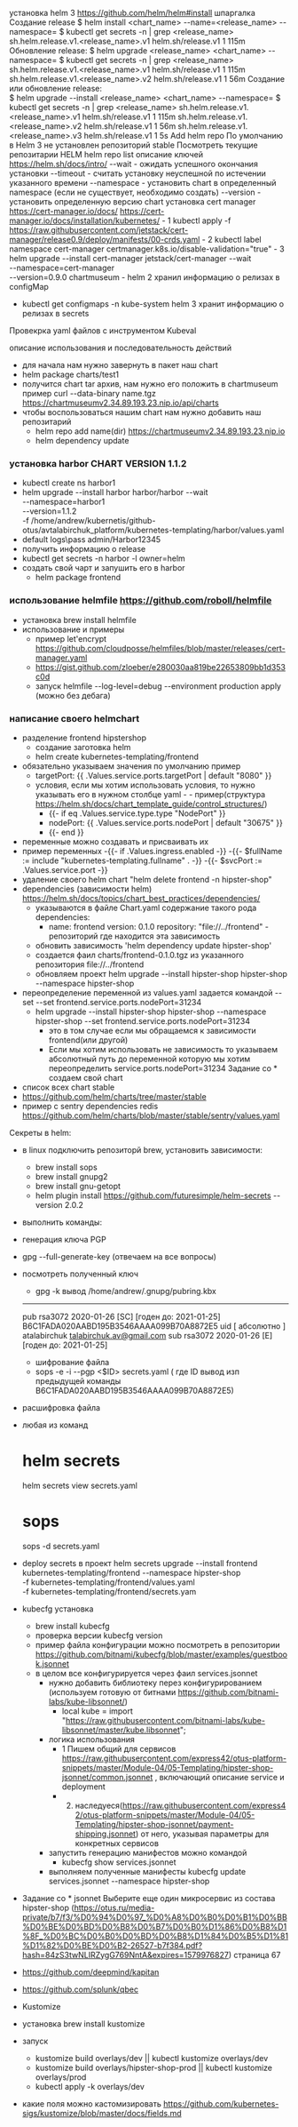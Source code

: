 установка helm 3
https://github.com/helm/helm#install
шпаргалка
 Создание release
  $ helm install <chart_name> --name=<release_name> --namespace=<namespace>
  $ kubectl get secrets -n <namespace> | grep <release_name>
  sh.helm.release.v1.<release_name>.v1 helm.sh/release.v1 1 115m
 Обновление release:
  $ helm upgrade <release_name> <chart_name> --namespace=<namespace>
  $ kubectl get secrets -n <namespace> | grep <release_name>
  sh.helm.release.v1.<release_name>.v1 helm.sh/release.v1 1 115m
  sh.helm.release.v1.<release_name>.v2 helm.sh/release.v1 1 56m
 Создание или обновление release:  
  $ helm upgrade --install <release_name> <chart_name> --namespace=<namespace>
  $ kubectl get secrets -n <namespace> | grep <release_name>
  sh.helm.release.v1.<release_name>.v1 helm.sh/release.v1 1 115m
  sh.helm.release.v1.<release_name>.v2 helm.sh/release.v1 1 56m
  sh.helm.release.v1.<release_name>.v3 helm.sh/release.v1 1 5s
Add helm repo
  По умолчанию в Helm 3 не установлен репозиторий stable
Посмотреть текущие репозитарии HELM 
  helm repo list
описание ключей https://helm.sh/docs/intro/
--wait -   ожидать успешного окончания установки 
--timeout - считать установку неуспешной по истечении указанного времени
--namespace - установить chart в определенный namespace (если не существует, необходимо создать)
--version - установить определенную версию chart
установка cert manager
    https://cert-manager.io/docs/
    https://cert-manager.io/docs/installation/kubernetes/
    - 1
        kubectl apply -f https://raw.githubusercontent.com/jetstack/cert-manager/release0.9/deploy/manifests/00-crds.yaml
    - 2
        kubectl label namespace cert-manager certmanager.k8s.io/disable-validation="true"
    - 3
        helm upgrade --install cert-manager jetstack/cert-manager --wait \
        --namespace=cert-manager \
        --version=0.9.0
chartmuseum - 
helm 2 хранил информацию о релизах в configMap 
 - kubectl get configmaps -n kube-system
helm 3 хранит информацию о релизах в secrets

Провекрка yaml файлов с инструментом Kubeval

описание использования и последовательность действий
- для начала нам нужно завернуть в пакет наш chart 
 - helm package charts/test1
- получится chart tar архив, нам нужно его положить в chartmuseum пример curl --data-binary name.tgz https://chartmuseumv2.34.89.193.23.nip.io/api/charts
- чтобы воспользоваться нашим chart нам нужно добавить наш репозитарий
  - helm repo add name(dir) https://chartmuseumv2.34.89.193.23.nip.io
  - helm dependency update

### установка harbor CHART VERSION 1.1.2
- kubectl create ns harbor1
- helm upgrade --install harbor harbor/harbor --wait \
--namespace=harbor1 \
--version=1.1.2 \
-f /home/andrew/kubernetis/github-otus/avtalabirchuk_platform/kubernetes-templating/harbor/values.yaml
- default logs\pass admin/Harbor12345
- получить информацию о release
 - kubectl get secrets -n harbor -l owner=helm
- создать свой чарт и запушить его в harbor
  - helm package frontend
### использование helmfile https://github.com/roboll/helmfile
- установка brew install helmfile
- использование и примеры
  - пример let'encrypt https://github.com/cloudposse/helmfiles/blob/master/releases/cert-manager.yaml
  - https://gist.github.com/zloeber/e280030aa819be22653809bb1d353c0d
  - запуск helmfile --log-level=debug --environment production apply (можно без дебага)
### написание своего helmchart
- разделение frontend hipstershop
  - создание заготовка helm 
   - helm create kubernetes-templating/frontend
- обязательно указываем значения по умолчанию пример
  - targetPort: {{ .Values.service.ports.targetPort | default "8080" }}
  - условия, если мы хотим использовать условия, то нужно указывать его в нужном столбце yaml -     - пример(структура https://helm.sh/docs/chart_template_guide/control_structures/)
     -    {{- if eq .Values.service.type.type "NodePort" }}    
     -    nodePort: {{ .Values.service.ports.nodePort | default "30675" }}
     -    {{- end }}
 - переменные можно создавать и присваивать их
  - пример переменных
    -{{- if .Values.ingress.enabled -}}
    -{{- $fullName := include "kubernetes-templating.fullname" . -}}
    -{{- $svcPort := .Values.service.port -}}
- удаление своего helm chart  "helm delete frontend -n hipster-shop"
- dependencies (зависимости helm) https://helm.sh/docs/topics/chart_best_practices/dependencies/
  - указываются в файле Chart.yaml содержание такого рода
    dependencies:
    - name: frontend
        version: 0.1.0
        repository: "file://../frontend" - репозиторий где находится эта зависимость
   - обновить зависимость 'helm dependency update hipster-shop'
   - создается фаил charts/frontend-0.1.0.tgz из указанного репозитория file://../frontend
   - обновляем проект helm upgrade --install hipster-shop hipster-shop --namespace hipster-shop
- переопределение переменной из values.yaml задается командой --set 
  --set frontend.service.ports.nodePort=31234
   - helm upgrade --install hipster-shop hipster-shop --namespace hipster-shop --set frontend.service.ports.nodePort=31234 
     - это в том случае если мы обращаемся к зависимости frontend(или другой)
     - Если мы хотим использовать не зависимость то указываем абсолютный путь до переменной которую мы хотим переопределить service.ports.nodePort=31234
Задание со * создаем свой chart
 - список всех chart stable
  - https://github.com/helm/charts/tree/master/stable
  - пример с sentry dependencies redis https://github.com/helm/charts/blob/master/stable/sentry/values.yaml

Секреты в helm:
 - в linux подключить репозиторй brew, установить зависимости:
   - brew install sops
   - brew install gnupg2
   - brew install gnu-getopt
   - helm plugin install https://github.com/futuresimple/helm-secrets --version 2.0.2
- выполнить команды:
 - генерация ключа PGP
 - gpg --full-generate-key (отвечаем на все вопросы)
 - посмотреть полученный ключ 
   - gpg -k вывод
   /home/andrew/.gnupg/pubring.kbx
    -------------------------------
    pub   rsa3072 2020-01-26 [SC] [годен до: 2021-01-25]
        B6C1FADA020AABD195B3546AAAA099B70A8872E5
    uid         [  абсолютно ] atalabirchuk <talabirchuk.av@gmail.com>
    sub   rsa3072 2020-01-26 [E] [годен до: 2021-01-25]
    - шифрование файла 
     - sops -e -i --pgp <$ID> secrets.yaml ( где ID вывод изп предыдущей команды B6C1FADA020AABD195B3546AAAA099B70A8872E5)
- расшифровка файла
 - любая из команд
    # helm secrets
    helm secrets view secrets.yaml
    # sops
    sops -d secrets.yaml
- deploy secrets в проект 
    helm secrets upgrade --install frontend kubernetes-templating/frontend --namespace
    hipster-shop \
    -f kubernetes-templating/frontend/values.yaml \
    -f kubernetes-templating/frontend/secrets.yam
- kubecfg установка    
  - brew install kubecfg
  - проверка версии kubecfg version
  - пример файла конфигурации можно посмотреть в репозитории https://github.com/bitnami/kubecfg/blob/master/examples/guestbook.jsonnet
  - в целом все конфигурируется через фаил services.jsonnet
    - нужно добавить библиотеку перез конфигурированием (используем готовую от битнами https://github.com/bitnami-labs/kube-libsonnet/)
      - local kube = import "https://raw.githubusercontent.com/bitnami-labs/kube-libsonnet/master/kube.libsonnet";
    - логика использования
      - 1 Пишем общий для сервисов https://raw.githubusercontent.com/express42/otus-platform-snippets/master/Module-04/05-Templating/hipster-shop-jsonnet/common.jsonnet , включающий описание service и deployment
      - 2. наследуеся(https://raw.githubusercontent.com/express42/otus-platform-snippets/master/Module-04/05-Templating/hipster-shop-jsonnet/payment-shipping.jsonnet) от него, указывая параметры для конкретных сервисов
    - запустить генерацию манифестов можно командой 
      - kubecfg show services.jsonnet
    - выполняем полученные манифесты kubecfg update services.jsonnet --namespace hipster-shop

- Задание со * jsonnet Выберите еще один микросервис из состава hipster-shop (https://otus.ru/media-private/b7/f3/%D0%94%D0%97_%D0%A8%D0%B0%D0%B1%D0%BB%D0%BE%D0%BD%D0%B8%D0%B7%D0%B0%D1%86%D0%B8%D1%8F_%D0%BC%D0%B0%D0%BD%D0%B8%D1%84%D0%B5%D1%81%D1%82%D0%BE%D0%B2-26527-b7f384.pdf?hash=84zS3twNLIRZygG769NntA&expires=1579976827) страница 67
 - https://github.com/deepmind/kapitan
 - https://github.com/splunk/qbec

- Kustomize
 - установка brew install kustomize
 - запуск 
   - kustomize build overlays/dev || kubectl kustomize overlays/dev
   - kustomize build overlays/hipster-shop-prod || kubectl kustomize overlays/prod
   - kubectl apply -k overlays/dev
- какие поля можно кастомизировать https://github.com/kubernetes-sigs/kustomize/blob/master/docs/fields.md
